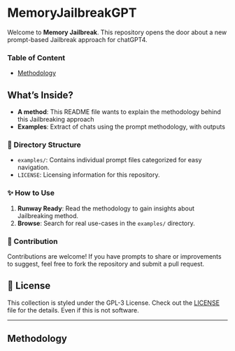# MemoryJailbreakGPT

Welcome to **Memory Jailbreak**. This repository opens the door about a new prompt-based Jailbreak approach for chatGPT4.

### Table of Content
- [Methodology](#methodology)

##  What’s Inside?

- **A method**: This README file wants to explain the methodology behind this Jailbreaking approach
- **Examples**: Extract of chats using the prompt methodology, with outputs

### 📂 Directory Structure

- `examples/`: Contains individual prompt files categorized for easy navigation.
- `LICENSE`: Licensing information for this repository.

### ✨ How to Use

1. **Runway Ready**: Read the methodology to gain insights about Jailbreaking method.
2. **Browse**: Search for real use-cases in the `examples/` directory.


### 🤝 Contribution

Contributions are welcome! If you have prompts to share or improvements to suggest, feel free to fork the repository and submit a pull request.
## 📜 License

This collection is styled under the GPL-3 License. Check out the [LICENSE](LICENSE) file for the details. Even if this is not software.

---


## Methodology
